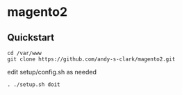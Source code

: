 magento2
========

Quickstart
----------
    cd /var/www
    git clone https://github.com/andy-s-clark/magento2.git

edit setup/config.sh as needed


    . ./setup.sh doit
